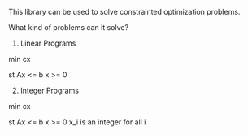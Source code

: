 This library can be used to solve constrainted optimization problems. 

What kind of problems can it solve?

1) Linear Programs

min cx
 
st Ax <= b
    x >= 0

2) Integer Programs
   
min cx

st Ax <= b
    x >= 0
    x_i is an integer for all i
